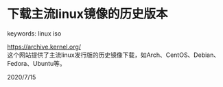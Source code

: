 # 下载主流linux镜像的历史版本

keywords: linux iso  

https://archive.kernel.org/  
这个网站提供了主流linux发行版的历史镜像下载，如Arch、CentOS、Debian、Fedora、Ubuntu等。  


2020/7/15  

